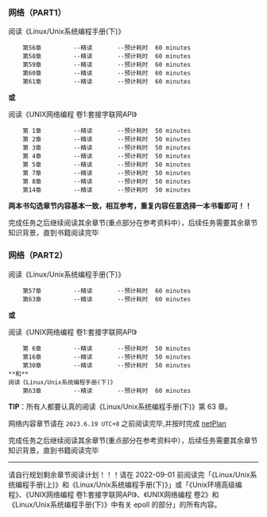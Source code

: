 ### 网络（PART1）

  阅读《Linux/Unix系统编程手册(下)》

        第56章         --精读       --预计耗时  60 minutes
        第58章         --精读       --预计耗时  60 minutes
        第59章         --精读       --预计耗时  60 minutes
        第60章         --精读       --预计耗时  60 minutes
        第61章         --精读       --预计耗时  60 minutes

**或**

  阅读《UNIX网络编程 卷1:套接字联网API》

        第 1章         --精读       --预计耗时  50 minutes
        第 2章         --精读       --预计耗时  50 minutes
        第 3章         --精读       --预计耗时  50 minutes
        第 4章         --精读       --预计耗时  50 minutes
        第 5章         --精读       --预计耗时  50 minutes
        第 7章         --精读       --预计耗时  50 minutes
        第 8章         --精读       --预计耗时  50 minutes
        第14章         --精读       --预计耗时  50 minutes

**两本书勾选章节内容基本一致，相互参考，重复内容任意选择一本书看即可！！**

完成任务之后继续阅读其余章节(重点部分在参考资料中），后续任务需要其余章节知识背景，直到书籍阅读完毕

### 网络（PART2）

  阅读《Linux/Unix系统编程手册(下)》

        第57章         --精读       --预计耗时  60 minutes
        第63章         --精读       --预计耗时  60 minutes

**或**

  阅读《UNIX网络编程 卷1:套接字联网API》

        第 6章         --精读       --预计耗时  50 minutes
        第16章         --精读       --预计耗时  50 minutes
        第30章         --精读       --预计耗时  50 minutes
    **和**
    阅读《Linux/Unix系统编程手册(下)》
        第63章         --精读       --预计耗时  60 minutes

**TIP**：所有人都要认真的阅读《Linux/Unix系统编程手册(下)》第 63 章。

网络内容章节请在 `2023.6.19 UTC+8` 之前阅读完毕,并按时完成 [netPlan](../project/netPlan.md)

完成任务之后继续阅读其余章节(重点部分在参考资料中），后续任务需要其余章节知识背景，直到书籍阅读完毕

---

请自行规划剩余章节阅读计划！！！请在 2022-09-01 前阅读完「《Linux/Unix系统编程手册(上)》和《Linux/Unix系统编程手册(下)》」或「《Unix环境高级编程》、《UNIX网络编程 卷1:套接字联网API》、《UNIX网络编程 卷2》和《Linux/Unix系统编程手册(下)》中有关 epoll 的部分」的所有内容。
